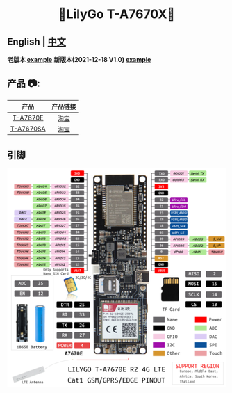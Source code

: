 <h1 align = "center">🌟LilyGo T-A7670X🌟</h1>

## **English | [中文](docs/docs_cn.md)**

**老版本 [example](examples/old_version/README.md)**
**新版本(2021-12-18 V1.0) [example](examples/new_version/)**

<h2 align = "left">产品 📷:</h2>

|     产品      |                                                   产品链接                                                   |
| :-----------: | :----------------------------------------------------------------------------------------------------------: |
| [T-A7670E]()  | [淘宝](https://item.taobao.com/item.htm?spm=a1z10.3-c-s.w4002-23579470099.9.1ef5566dpjrOLt&id=650264512363)  |
| [T-A7670SA]() | [淘宝](https://item.taobao.com/item.htm?spm=a1z10.3-c-s.w4002-23579470099.12.1ef5566dpjrOLt&id=650266936510) |



## 引脚

![](image/new_version.jpg)
